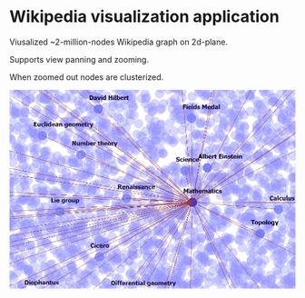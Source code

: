# Wikipedia visualization application

Viusalized ~2-million-nodes Wikipedia graph on 2d-plane.

Supports view panning and zooming.

When zoomed out nodes are clusterized.

![Screenshot](screenshot.png)

